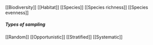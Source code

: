 [[Biodiversity]]
[[Habitat]]
[[Species]]
[[Species richness]]
[[Species evenness]]

##### Types of sampling
[[Random]]
[[Opportunistic]]
[[Stratified]]
[[Systematic]]

